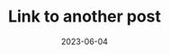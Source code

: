 ---
date: 2023-06-04
authors: 
- quantick
title: Link to another post
tags: []
categories: []
series: []
---